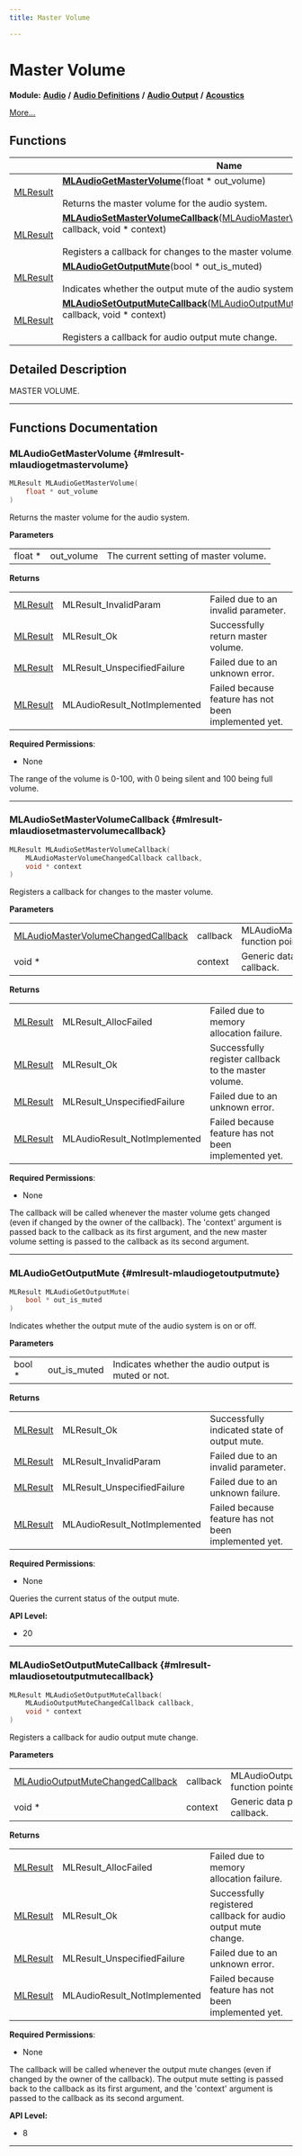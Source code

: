 ```yaml
---
title: Master Volume

---
```


# Master Volume

**Module:** **[Audio](/versioned_docs/version-14-Jun-2023/api-ref/api/Modules/group___audio/group___audio.md)** **/** **[Audio Definitions](/versioned_docs/version-14-Jun-2023/api-ref/api/Modules/group___audio/group___audio_defs/group___audio_defs.md)** **/** **[Audio Output](/versioned_docs/version-14-Jun-2023/api-ref/api/Modules/group___audio/group___audio_defs/group___audio_output/group___audio_output.md)** **/** **[Acoustics](/versioned_docs/version-14-Jun-2023/api-ref/api/Modules/group___audio/group___audio_defs/group___audio_output/group___output_acoustics/group___output_acoustics.md)**

 [More...](#detailed-description)

## Functions

|                | Name           |
| -------------- | -------------- |
| [MLResult](/versioned_docs/version-14-Jun-2023/api-ref/api/Modules/group___platform/group___platform.md#int32-t-mlresult) | **[MLAudioGetMasterVolume](/versioned_docs/version-14-Jun-2023/api-ref/api/Modules/group___audio/group___audio_defs/group___audio_output/group___output_acoustics/group___output_master_volume.md#mlresult-mlaudiogetmastervolume)**(float * out_volume)<br></br>Returns the master volume for the audio system.  |
| [MLResult](/versioned_docs/version-14-Jun-2023/api-ref/api/Modules/group___platform/group___platform.md#int32-t-mlresult) | **[MLAudioSetMasterVolumeCallback](/versioned_docs/version-14-Jun-2023/api-ref/api/Modules/group___audio/group___audio_defs/group___audio_output/group___output_acoustics/group___output_master_volume.md#mlresult-mlaudiosetmastervolumecallback)**([MLAudioMasterVolumeChangedCallback](/versioned_docs/version-14-Jun-2023/api-ref/api/Modules/group___audio/group___audio_defs/group___def_acoustics/group___def_callbacks.md#void-mlaudiomastervolumechangedcallback) callback, void * context)<br></br>Registers a callback for changes to the master volume.  |
| [MLResult](/versioned_docs/version-14-Jun-2023/api-ref/api/Modules/group___platform/group___platform.md#int32-t-mlresult) | **[MLAudioGetOutputMute](/versioned_docs/version-14-Jun-2023/api-ref/api/Modules/group___audio/group___audio_defs/group___audio_output/group___output_acoustics/group___output_master_volume.md#mlresult-mlaudiogetoutputmute)**(bool * out_is_muted)<br></br>Indicates whether the output mute of the audio system is on or off.  |
| [MLResult](/versioned_docs/version-14-Jun-2023/api-ref/api/Modules/group___platform/group___platform.md#int32-t-mlresult) | **[MLAudioSetOutputMuteCallback](/versioned_docs/version-14-Jun-2023/api-ref/api/Modules/group___audio/group___audio_defs/group___audio_output/group___output_acoustics/group___output_master_volume.md#mlresult-mlaudiosetoutputmutecallback)**([MLAudioOutputMuteChangedCallback](/versioned_docs/version-14-Jun-2023/api-ref/api/Modules/group___audio/group___audio_defs/group___def_acoustics/group___def_callbacks.md#void-mlaudiooutputmutechangedcallback) callback, void * context)<br></br>Registers a callback for audio output mute change.  |

## Detailed Description


MASTER VOLUME. 





-----------


## Functions Documentation

### MLAudioGetMasterVolume {#mlresult-mlaudiogetmastervolume}

```cpp
MLResult MLAudioGetMasterVolume(
    float * out_volume
)
```

Returns the master volume for the audio system. 

**Parameters**

|  |   |   |
|--|--|--|
| float * |out_volume|The current setting of master volume.|

**Returns**

|  |   |   |
|--|--|--|
| [MLResult](/versioned_docs/version-14-Jun-2023/api-ref/api/Modules/group___platform/group___platform.md#int32-t-mlresult) |MLResult_InvalidParam|Failed due to an invalid parameter. |
| [MLResult](/versioned_docs/version-14-Jun-2023/api-ref/api/Modules/group___platform/group___platform.md#int32-t-mlresult) |MLResult_Ok|Successfully return master volume. |
| [MLResult](/versioned_docs/version-14-Jun-2023/api-ref/api/Modules/group___platform/group___platform.md#int32-t-mlresult) |MLResult_UnspecifiedFailure|Failed due to an unknown error. |
| [MLResult](/versioned_docs/version-14-Jun-2023/api-ref/api/Modules/group___platform/group___platform.md#int32-t-mlresult) |MLAudioResult_NotImplemented|Failed because feature has not been implemented yet.|
**Required Permissions**:

  * None 


The range of the volume is 0-100, with 0 being silent and 100 being full volume.





-----------

### MLAudioSetMasterVolumeCallback {#mlresult-mlaudiosetmastervolumecallback}

```cpp
MLResult MLAudioSetMasterVolumeCallback(
    MLAudioMasterVolumeChangedCallback callback,
    void * context
)
```

Registers a callback for changes to the master volume. 

**Parameters**

|  |   |   |
|--|--|--|
| [MLAudioMasterVolumeChangedCallback](/versioned_docs/version-14-Jun-2023/api-ref/api/Modules/group___audio/group___audio_defs/group___def_acoustics/group___def_callbacks.md#void-mlaudiomastervolumechangedcallback) |callback|MLAudioMasterVolumeChangedCallback function pointer. |
| void * |context|Generic data pointer passed back to callback.|

**Returns**

|  |   |   |
|--|--|--|
| [MLResult](/versioned_docs/version-14-Jun-2023/api-ref/api/Modules/group___platform/group___platform.md#int32-t-mlresult) |MLResult_AllocFailed|Failed due to memory allocation failure. |
| [MLResult](/versioned_docs/version-14-Jun-2023/api-ref/api/Modules/group___platform/group___platform.md#int32-t-mlresult) |MLResult_Ok|Successfully register callback to the master volume. |
| [MLResult](/versioned_docs/version-14-Jun-2023/api-ref/api/Modules/group___platform/group___platform.md#int32-t-mlresult) |MLResult_UnspecifiedFailure|Failed due to an unknown error. |
| [MLResult](/versioned_docs/version-14-Jun-2023/api-ref/api/Modules/group___platform/group___platform.md#int32-t-mlresult) |MLAudioResult_NotImplemented|Failed because feature has not been implemented yet.|
**Required Permissions**:

  * None 


The callback will be called whenever the master volume gets changed (even if changed by the owner of the callback). The 'context' argument is passed back to the callback as its first argument, and the new master volume setting is passed to the callback as its second argument.





-----------

### MLAudioGetOutputMute {#mlresult-mlaudiogetoutputmute}

```cpp
MLResult MLAudioGetOutputMute(
    bool * out_is_muted
)
```

Indicates whether the output mute of the audio system is on or off. 

**Parameters**

|  |   |   |
|--|--|--|
| bool * |out_is_muted|Indicates whether the audio output is muted or not.|

**Returns**

|  |   |   |
|--|--|--|
| [MLResult](/versioned_docs/version-14-Jun-2023/api-ref/api/Modules/group___platform/group___platform.md#int32-t-mlresult) |MLResult_Ok|Successfully indicated state of output mute. |
| [MLResult](/versioned_docs/version-14-Jun-2023/api-ref/api/Modules/group___platform/group___platform.md#int32-t-mlresult) |MLResult_InvalidParam|Failed due to an invalid parameter. |
| [MLResult](/versioned_docs/version-14-Jun-2023/api-ref/api/Modules/group___platform/group___platform.md#int32-t-mlresult) |MLResult_UnspecifiedFailure|Failed due to an unknown failure. |
| [MLResult](/versioned_docs/version-14-Jun-2023/api-ref/api/Modules/group___platform/group___platform.md#int32-t-mlresult) |MLAudioResult_NotImplemented|Failed because feature has not been implemented yet.|
**Required Permissions**:

  * None 


Queries the current status of the output mute.




**API Level:**
  * 20




-----------

### MLAudioSetOutputMuteCallback {#mlresult-mlaudiosetoutputmutecallback}

```cpp
MLResult MLAudioSetOutputMuteCallback(
    MLAudioOutputMuteChangedCallback callback,
    void * context
)
```

Registers a callback for audio output mute change. 

**Parameters**

|  |   |   |
|--|--|--|
| [MLAudioOutputMuteChangedCallback](/versioned_docs/version-14-Jun-2023/api-ref/api/Modules/group___audio/group___audio_defs/group___def_acoustics/group___def_callbacks.md#void-mlaudiooutputmutechangedcallback) |callback|MLAudioOutputMuteChangedCallback function pointer. |
| void * |context|Generic data pointer passed back to callback.|

**Returns**

|  |   |   |
|--|--|--|
| [MLResult](/versioned_docs/version-14-Jun-2023/api-ref/api/Modules/group___platform/group___platform.md#int32-t-mlresult) |MLResult_AllocFailed|Failed due to memory allocation failure. |
| [MLResult](/versioned_docs/version-14-Jun-2023/api-ref/api/Modules/group___platform/group___platform.md#int32-t-mlresult) |MLResult_Ok|Successfully registered callback for audio output mute change. |
| [MLResult](/versioned_docs/version-14-Jun-2023/api-ref/api/Modules/group___platform/group___platform.md#int32-t-mlresult) |MLResult_UnspecifiedFailure|Failed due to an unknown error. |
| [MLResult](/versioned_docs/version-14-Jun-2023/api-ref/api/Modules/group___platform/group___platform.md#int32-t-mlresult) |MLAudioResult_NotImplemented|Failed because feature has not been implemented yet.|
**Required Permissions**:

  * None 


The callback will be called whenever the output mute changes (even if changed by the owner of the callback). The output mute setting is passed back to the callback as its first argument, and the 'context' argument is passed to the callback as its second argument.




**API Level:**
  * 8




-----------





